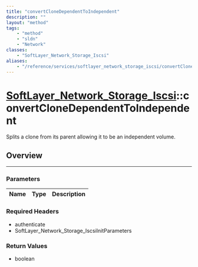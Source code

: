 ```yaml
---
title: "convertCloneDependentToIndependent"
description: ""
layout: "method"
tags:
    - "method"
    - "sldn"
    - "Network"
classes:
    - "SoftLayer_Network_Storage_Iscsi"
aliases:
    - "/reference/services/softlayer_network_storage_iscsi/convertCloneDependentToIndependent"
---
```

# [SoftLayer_Network_Storage_Iscsi](/reference/services/SoftLayer_Network_Storage_Iscsi)::convertCloneDependentToIndependent


Splits a clone from its parent allowing it to be an independent volume.


## Overview 


-----

### Parameters 
|Name | Type | Description |
| --- | --- | --- |


### Required Headers
* authenticate
* SoftLayer_Network_Storage_IscsiInitParameters


### Return Values
* boolean




